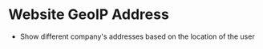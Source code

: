 Website GeoIP Address
=====================

* Show different company's addresses based on the location of the user

